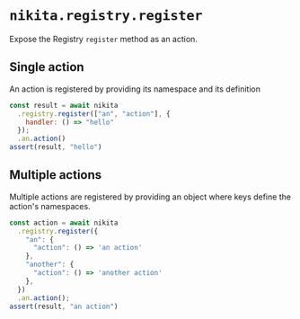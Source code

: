 
# `nikita.registry.register`

Expose the Registry `register` method as an action.

## Single action

An action is registered by providing its namespace and its definition

```js
const result = await nikita
  .registry.register(["an", "action"], {
    handler: () => "hello"
  });
  .an.action()
assert(result, "hello")
```

## Multiple actions

Multiple actions are registered by providing an object where keys define the action's namespaces.

```js
const action = await nikita
  .registry.register({
    "an": {
      "action": () => 'an action'
    },
    "another": {
      "action": () => 'another action'
    },
  })
  .an.action();
assert(result, "an action")
```
